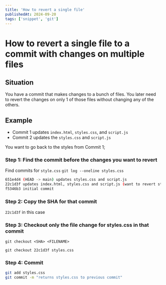 ```yaml
---
title: 'How to revert a single file'
publishedAt: 2024-09-20
tags: ['snippet', 'git']
---
```


# How to revert a single file to a commit with changes on multiple files

## Situation
You have a commit that makes changes to a bunch of files. You later need to revert the changes on only 1 of those files without changing any of the others.

## Example
- Commit 1 updates `index.html`, `styles.css`, and `script.js`
- Commit 2 updates the `styles.css` and `script.js`

You want to go back to the styles from Commit 1;

### Step 1: Find the commit before the changes you want to revert
Find commits for `style.css`
`git log --oneline styles.css`

```bash
651e4d4 (HEAD -> main) updates styles.css and script.js
22c1d3f updates index.html, styles.css and script.js (want to revert style.css to this commit)
f5346b3 initial commit
```

### Step 2: Copy the SHA for that commit
`22c1d3f` in this case

### Step 3: Checkout only the file change for styles.css in that commit
`git checkout <SHA> <FILENAME>`

`git checkout 22c1d3f styles.css `

### Step 4: Commit 
```bash
git add styles.css
git commit -m "returns styles.css to previous commit"
```

